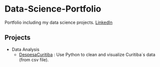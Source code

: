# Data-Science-Portfolio
 Portfolio including my data science projects.
[LinkedIn](https://www.linkedin.com/in/vhlaynez)
## Projects
* Data Analysis
  * [DespesaCuritiba](https://github.com/vhlaynez/Data-Science-Portfolio/tree/master/DespesasCuritiba) : Use Python to clean and visualize Curitiba´s data (from csv file).